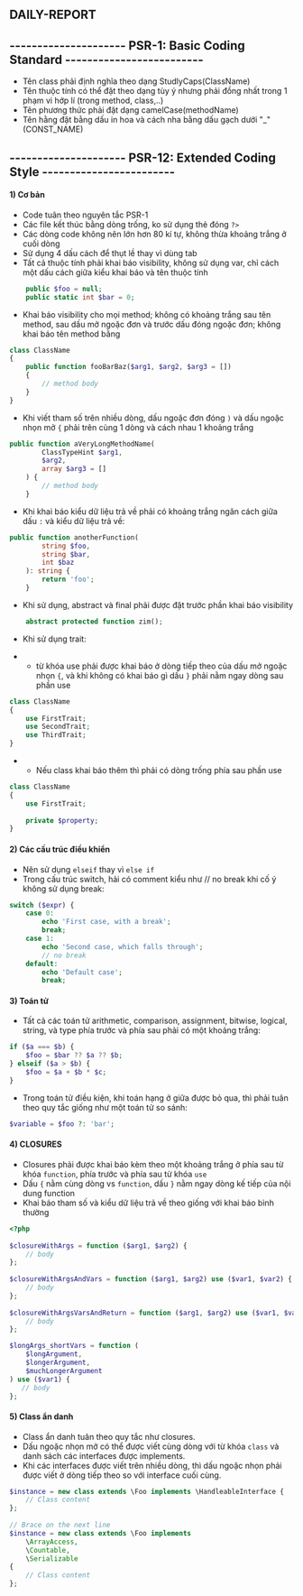 ## DAILY-REPORT
## --------------------- PSR-1: Basic Coding Standard -------------------------
- Tên class phải định nghĩa theo dạng StudlyCaps(ClassName)
- Tên thuộc tính có thể đặt theo dạng tùy ý nhưng phải đồng nhất trong 1 phạm vi hớp lí (trong method, class,..)
- Tên phương thức phải đặt dạng camelCase(methodName)
- Tên hằng đặt bằng dấu in hoa và cách nha bằng dấu gạch dưới "_"(CONST_NAME)
## --------------------- PSR-12: Extended Coding Style ------------------------
#### 1) Cơ bản
- Code tuân theo nguyên tắc PSR-1
- Các file kết thúc bằng dòng trống, ko sử dụng thẻ đóng `?>`
- Các dòng code không nên lớn hơn 80 kí tự, không thừa khoảng trắng ở cuối dòng
- Sử dụng 4 dấu cách để thụt lề thay vì dùng tab
- Tất cả thuộc tính phải khai báo visibility, không sử dụng var, chỉ cách một dấu cách giữa kiểu khai báo và tên thuộc tính
```php
    public $foo = null;
    public static int $bar = 0;
```
- Khai báo visibility cho mọi method; không có khoảng trắng sau tên method, sau dấu mở ngoặc đơn và trước dấu đóng ngoặc đơn; không khai báo tên method bằng 
```php
class ClassName
{
    public function fooBarBaz($arg1, $arg2, $arg3 = [])
    {
        // method body
    }
}
```
- Khi viết tham số trên nhiều dòng, dấu ngoặc đơn đóng `)` và dấu ngoặc nhọn mở `{` phải trên cùng 1 dòng và cách nhau 1 khoảng trắng
```php
public function aVeryLongMethodName(
        ClassTypeHint $arg1,
        $arg2,
        array $arg3 = []
    ) {
        // method body
    }
```
- Khi khai báo kiểu dữ liệu trả về phải có khoảng trắng ngăn cách giữa dấu `:` và kiểu dữ liệu trả về:
```php
public function anotherFunction(
        string $foo,
        string $bar,
        int $baz
    ): string {
        return 'foo';
    }
```
- Khi sử dụng, abstract và final phải được đặt trước phần khai báo visibility
```php
    abstract protected function zim();
```
- Khi sử dụng trait:
+ + từ khóa use phải được khai báo ở dòng tiếp theo của dấu mở ngoặc nhọn `{`, và khi không có khai báo gì dấu `}` phải nằm ngay dòng sau phần use
```php
class ClassName
{
    use FirstTrait;
    use SecondTrait;
    use ThirdTrait;
}
```
+ + Nếu class khai báo thêm thì phải có dòng trống phía sau phần use
```php
class ClassName
{
    use FirstTrait;
 
    private $property;
}
```
#### 2) Các cấu trúc điều khiển
- Nên sử dụng `elseif` thay vì `else if`
- Trong cấu trúc switch, hải có comment kiểu như // no break khi cố ý không sử dụng break:
```php
switch ($expr) {
    case 0:
        echo 'First case, with a break';
        break;
    case 1:
        echo 'Second case, which falls through';
        // no break
    default:
        echo 'Default case';
        break;
```
#### 3) Toán tử
- Tất cả các toán tử arithmetic, comparison, assignment, bitwise, logical, string, và type phía trước và phía sau phải có một khoảng trắng:
```php
if ($a === $b) {
    $foo = $bar ?? $a ?? $b;
} elseif ($a > $b) {
    $foo = $a + $b * $c;
}
```
- Trong toán tử điều kiện, khi toán hạng ở giữa được bỏ qua, thì phải tuân theo quy tắc giống như một toán tử so sánh:
```php
$variable = $foo ?: 'bar';
```
#### 4) CLOSURES
- Closures phải được khai báo kèm theo một khoảng trắng ở phía sau từ khóa `function`, phía trước và phía sau từ khóa `use`
- Dấu `{` nằm cùng dòng vs `function`, dấu `}` nằm ngay dòng kế tiếp của nội dung function
- Khai báo tham số và kiểu dữ liệu trả về theo giống với khai báo bình thường
```php
<?php
 
$closureWithArgs = function ($arg1, $arg2) {
    // body
};
 
$closureWithArgsAndVars = function ($arg1, $arg2) use ($var1, $var2) {
    // body
};
 
$closureWithArgsVarsAndReturn = function ($arg1, $arg2) use ($var1, $var2): bool {
    // body
};

$longArgs_shortVars = function (
    $longArgument,
    $longerArgument,
    $muchLongerArgument
) use ($var1) {
   // body
};
```
#### 5) Class ẩn danh
- Class ẩn danh tuân theo quy tắc như closures.
- Dấu ngoặc nhọn mở có thể được viết cùng dòng với từ khóa `class` và danh sách các interfaces được implements.
- Khi các interfaces được viết trên nhiều dòng, thì dấu ngoặc nhọn phải được viết ở dòng tiếp theo so với interface cuối cùng.
```php
$instance = new class extends \Foo implements \HandleableInterface {
    // Class content
};
 
// Brace on the next line
$instance = new class extends \Foo implements
    \ArrayAccess,
    \Countable,
    \Serializable
{
    // Class content
};
```
